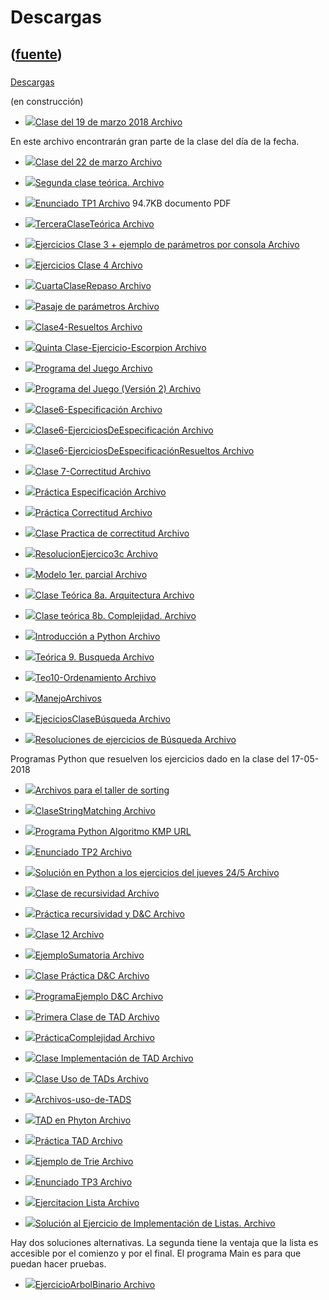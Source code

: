 # Descargas
([fuente](https://campus.exactas.uba.ar/course/view.php?id=1010&section=3))
---
###
[Descargas](https://campus.exactas.uba.ar/course/view.php?id=1010&section=3)

(en construcción)

  - [![ ](https://campus.exactas.uba.ar/theme/image.php/aardvark/core/1524752928/f/pdf-24)Clase del 19 de marzo 2018 Archivo](https://campus.exactas.uba.ar/mod/resource/view.php?id=59822)

En este archivo encontrarán gran parte de la clase del día de la fecha.

  - [![ ](https://campus.exactas.uba.ar/theme/image.php/aardvark/core/1524752928/f/archive-24)Clase del 22 de marzo Archivo](https://campus.exactas.uba.ar/mod/resource/view.php?id=60049)

  - [![ ](https://campus.exactas.uba.ar/theme/image.php/aardvark/core/1524752928/f/pdf-24)Segunda clase teórica. Archivo](https://campus.exactas.uba.ar/mod/resource/view.php?id=60054)

  - [![ ](https://campus.exactas.uba.ar/theme/image.php/aardvark/core/1524752928/f/pdf-24)Enunciado TP1 Archivo](https://campus.exactas.uba.ar/mod/resource/view.php?id=60175) 94.7KB documento PDF

  - [![ ](https://campus.exactas.uba.ar/theme/image.php/aardvark/core/1524752928/f/pdf-24)TerceraClaseTeórica Archivo](https://campus.exactas.uba.ar/mod/resource/view.php?id=60177)

  - [![ ](https://campus.exactas.uba.ar/theme/image.php/aardvark/core/1524752928/f/archive-24)Ejercicios Clase 3 + ejemplo de parámetros por consola Archivo](https://campus.exactas.uba.ar/mod/resource/view.php?id=60185)

  - [![ ](https://campus.exactas.uba.ar/theme/image.php/aardvark/core/1524752928/f/pdf-24)Ejercicios Clase 4 Archivo](https://campus.exactas.uba.ar/mod/resource/view.php?id=60482)

  - [![ ](https://campus.exactas.uba.ar/theme/image.php/aardvark/core/1524752928/f/pdf-24)CuartaClaseRepaso Archivo](https://campus.exactas.uba.ar/mod/resource/view.php?id=60499)

  - [![ ](https://campus.exactas.uba.ar/theme/image.php/aardvark/core/1524752928/f/pdf-24)Pasaje de parámetros Archivo](https://campus.exactas.uba.ar/mod/resource/view.php?id=60596)

  - [![ ](https://campus.exactas.uba.ar/theme/image.php/aardvark/core/1524752928/f/archive-24)Clase4-Resueltos Archivo](https://campus.exactas.uba.ar/mod/resource/view.php?id=60610)

  - [![ ](https://campus.exactas.uba.ar/theme/image.php/aardvark/core/1524752928/f/pdf-24)Quinta Clase-Ejercicio-Escorpion Archivo](https://campus.exactas.uba.ar/mod/resource/view.php?id=60788)

  - [![ ](https://campus.exactas.uba.ar/theme/image.php/aardvark/core/1524752928/f/sourcecode-24)Programa del Juego Archivo](https://campus.exactas.uba.ar/mod/resource/view.php?id=60789)

  - [![ ](https://campus.exactas.uba.ar/theme/image.php/aardvark/core/1524752928/f/sourcecode-24)Programa del Juego (Versión 2) Archivo](https://campus.exactas.uba.ar/mod/resource/view.php?id=60807)

  - [![ ](https://campus.exactas.uba.ar/theme/image.php/aardvark/core/1524752928/f/pdf-24)Clase6-Especificación Archivo](https://campus.exactas.uba.ar/mod/resource/view.php?id=60913)

  - [![ ](https://campus.exactas.uba.ar/theme/image.php/aardvark/core/1524752928/f/pdf-24)Clase6-EjerciciosDeEspecificación Archivo](https://campus.exactas.uba.ar/mod/resource/view.php?id=60932)

  - [![ ](https://campus.exactas.uba.ar/theme/image.php/aardvark/core/1524752928/f/pdf-24)Clase6-EjerciciosDeEspecificaciónResueltos Archivo](https://campus.exactas.uba.ar/mod/resource/view.php?id=61072)

  - [![ ](https://campus.exactas.uba.ar/theme/image.php/aardvark/core/1524752928/f/pdf-24)Clase 7-Correctitud Archivo](https://campus.exactas.uba.ar/mod/resource/view.php?id=61084)

  - [![ ](https://campus.exactas.uba.ar/theme/image.php/aardvark/core/1524752928/f/pdf-24)Práctica Especificación Archivo](https://campus.exactas.uba.ar/mod/resource/view.php?id=61206)

  - [![ ](https://campus.exactas.uba.ar/theme/image.php/aardvark/core/1524752928/f/pdf-24)Práctica Correctitud Archivo](https://campus.exactas.uba.ar/mod/resource/view.php?id=61207)

  - [![ ](https://campus.exactas.uba.ar/theme/image.php/aardvark/core/1524752928/f/pdf-24)Clase Practica de correctitud Archivo](https://campus.exactas.uba.ar/mod/resource/view.php?id=61268)

  - [![ ](https://campus.exactas.uba.ar/theme/image.php/aardvark/core/1524752928/f/pdf-24)ResolucionEjercico3c Archivo](https://campus.exactas.uba.ar/mod/resource/view.php?id=61825)

  - [![ ](https://campus.exactas.uba.ar/theme/image.php/aardvark/core/1524752928/f/pdf-24)Modelo 1er. parcial Archivo](https://campus.exactas.uba.ar/mod/resource/view.php?id=61828)

  - [![ ](https://campus.exactas.uba.ar/theme/image.php/aardvark/core/1524752928/f/pdf-24)Clase Teórica 8a. Arquitectura Archivo](https://campus.exactas.uba.ar/mod/resource/view.php?id=62091)

  - [![ ](https://campus.exactas.uba.ar/theme/image.php/aardvark/core/1524752928/f/pdf-24)Clase teórica 8b. Complejidad. Archivo](https://campus.exactas.uba.ar/mod/resource/view.php?id=62092)

  - [![ ](https://campus.exactas.uba.ar/theme/image.php/aardvark/core/1524752928/f/pdf-24)Introducción a Python Archivo](https://campus.exactas.uba.ar/mod/resource/view.php?id=62148)

  - [![ ](https://campus.exactas.uba.ar/theme/image.php/aardvark/core/1524752928/f/pdf-24)Teórica 9. Busqueda Archivo](https://campus.exactas.uba.ar/mod/resource/view.php?id=62268)

  - [![ ](https://campus.exactas.uba.ar/theme/image.php/aardvark/core/1524752928/f/pdf-24)Teo10-Ordenamiento Archivo](https://campus.exactas.uba.ar/mod/resource/view.php?id=62356)

  - [![ ](https://campus.exactas.uba.ar/theme/image.php/aardvark/core/1524752928/f/pdf-24)ManejoArchivos](https://campus.exactas.uba.ar/mod/resource/view.php?id=62401)

  - [![ ](https://campus.exactas.uba.ar/theme/image.php/aardvark/core/1524752928/f/pdf-24)EjeciciosClaseBúsqueda Archivo](https://campus.exactas.uba.ar/mod/resource/view.php?id=62552)

  - [![ ](https://campus.exactas.uba.ar/theme/image.php/aardvark/core/1524752928/f/archive-24)Resoluciones de ejercicios de Búsqueda Archivo](https://campus.exactas.uba.ar/mod/resource/view.php?id=62567)

Programas Python que resuelven los ejercicios dado en la clase del 17-05-2018

  - [![ ](https://campus.exactas.uba.ar/theme/image.php/aardvark/core/1524752928/f/archive-24)Archivos para el taller de sorting](https://campus.exactas.uba.ar/mod/resource/view.php?id=62615)

  - [![ ](https://campus.exactas.uba.ar/theme/image.php/aardvark/core/1524752928/f/pdf-24)ClaseStringMatching Archivo](https://campus.exactas.uba.ar/mod/resource/view.php?id=62809)

  - [![ ](https://campus.exactas.uba.ar/theme/image.php/aardvark/url/1524752928/icon)Programa Python Algoritmo KMP URL](https://campus.exactas.uba.ar/mod/url/view.php?id=62810)

  - [![ ](https://campus.exactas.uba.ar/theme/image.php/aardvark/core/1524752928/f/pdf-24)Enunciado TP2 Archivo](https://campus.exactas.uba.ar/mod/resource/view.php?id=62837)

  - [![ ](https://campus.exactas.uba.ar/theme/image.php/aardvark/core/1524752928/f/unknown-24)Solución en Python a los ejercicios del jueves 24/5 Archivo](https://campus.exactas.uba.ar/mod/resource/view.php?id=62841)

  - [![ ](https://campus.exactas.uba.ar/theme/image.php/aardvark/core/1524752928/f/pdf-24)Clase de recursividad Archivo](https://campus.exactas.uba.ar/mod/resource/view.php?id=62991)

  - [![ ](https://campus.exactas.uba.ar/theme/image.php/aardvark/core/1524752928/f/pdf-24)Práctica recursividad y D&C Archivo](https://campus.exactas.uba.ar/mod/resource/view.php?id=63005)

  - [![ ](https://campus.exactas.uba.ar/theme/image.php/aardvark/core/1524752928/f/pdf-24)Clase 12 Archivo](https://campus.exactas.uba.ar/mod/resource/view.php?id=63102)

  - [![ ](https://campus.exactas.uba.ar/theme/image.php/aardvark/core/1524752928/f/unknown-24)EjemploSumatoria Archivo](https://campus.exactas.uba.ar/mod/resource/view.php?id=63103)

  - [![ ](https://campus.exactas.uba.ar/theme/image.php/aardvark/core/1524752928/f/pdf-24)Clase Práctica D&C Archivo](https://campus.exactas.uba.ar/mod/resource/view.php?id=63182)

  - [![ ](https://campus.exactas.uba.ar/theme/image.php/aardvark/core/1524752928/f/unknown-24)ProgramaEjemplo D&C Archivo](https://campus.exactas.uba.ar/mod/resource/view.php?id=63183)

  - [![ ](https://campus.exactas.uba.ar/theme/image.php/aardvark/core/1524752928/f/pdf-24)Primera Clase de TAD Archivo](https://campus.exactas.uba.ar/mod/resource/view.php?id=63287)

  - [![ ](https://campus.exactas.uba.ar/theme/image.php/aardvark/core/1524752928/f/pdf-24)PrácticaComplejidad Archivo](https://campus.exactas.uba.ar/mod/resource/view.php?id=63466)

  - [![ ](https://campus.exactas.uba.ar/theme/image.php/aardvark/core/1524752928/f/pdf-24)Clase Implementación de TAD Archivo](https://campus.exactas.uba.ar/mod/resource/view.php?id=63532)

  - [![ ](https://campus.exactas.uba.ar/theme/image.php/aardvark/core/1524752928/f/pdf-24)Clase Uso de TADs Archivo](https://campus.exactas.uba.ar/mod/resource/view.php?id=63534)

  - [![ ](https://campus.exactas.uba.ar/theme/image.php/aardvark/core/1524752928/f/archive-24)Archivos-uso-de-TADS](https://campus.exactas.uba.ar/mod/resource/view.php?id=63538)

  - [![ ](https://campus.exactas.uba.ar/theme/image.php/aardvark/core/1524752928/f/pdf-24)TAD en Phyton Archivo](https://campus.exactas.uba.ar/mod/resource/view.php?id=63546)

  - [![ ](https://campus.exactas.uba.ar/theme/image.php/aardvark/core/1524752928/f/pdf-24)Práctica TAD Archivo](https://campus.exactas.uba.ar/mod/resource/view.php?id=63596)

  - [![ ](https://campus.exactas.uba.ar/theme/image.php/aardvark/core/1524752928/f/jpeg-24)Ejemplo de Trie Archivo](https://campus.exactas.uba.ar/mod/resource/view.php?id=63607)

  - [![ ](https://campus.exactas.uba.ar/theme/image.php/aardvark/core/1524752928/f/pdf-24)Enunciado TP3 Archivo](https://campus.exactas.uba.ar/mod/resource/view.php?id=63611)

  - [![ ](https://campus.exactas.uba.ar/theme/image.php/aardvark/core/1524752928/f/archive-24)Ejercitacion Lista Archivo](https://campus.exactas.uba.ar/mod/resource/view.php?id=63618)

  - [![ ](https://campus.exactas.uba.ar/theme/image.php/aardvark/core/1524752928/f/archive-24)Solución al Ejercicio de Implementación de Listas. Archivo](https://campus.exactas.uba.ar/mod/resource/view.php?id=63657)

Hay dos soluciones alternativas. La segunda tiene la ventaja que la lista es
accesible por el comienzo y por el final. El programa Main es para que puedan
hacer pruebas.

  - [![ ](https://campus.exactas.uba.ar/theme/image.php/aardvark/core/1524752928/f/archive-24)EjercicioArbolBinario Archivo](https://campus.exactas.uba.ar/mod/resource/view.php?id=63712)

